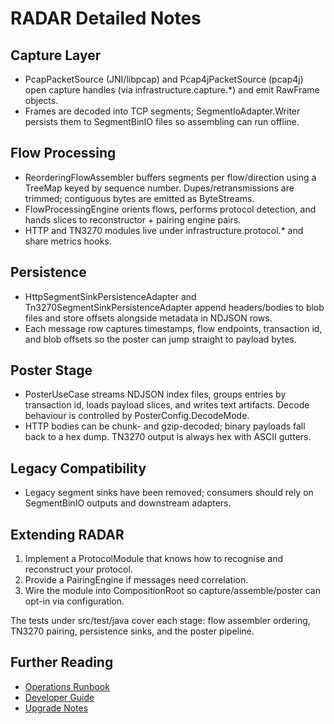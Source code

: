 # RADAR Detailed Notes

## Capture Layer
- PcapPacketSource (JNI/libpcap) and Pcap4jPacketSource (pcap4j) open capture handles (via infrastructure.capture.*) and emit RawFrame objects.
- Frames are decoded into TCP segments; SegmentIoAdapter.Writer persists them to SegmentBinIO files so assembling can run offline.

## Flow Processing
- ReorderingFlowAssembler buffers segments per flow/direction using a TreeMap keyed by sequence number. Dupes/retransmissions are trimmed; contiguous bytes are emitted as ByteStreams.
- FlowProcessingEngine orients flows, performs protocol detection, and hands slices to reconstructor + pairing engine pairs.
- HTTP and TN3270 modules live under infrastructure.protocol.* and share metrics hooks.

## Persistence
- HttpSegmentSinkPersistenceAdapter and Tn3270SegmentSinkPersistenceAdapter append headers/bodies to blob files and store offsets alongside metadata in NDJSON rows.
- Each message row captures timestamps, flow endpoints, transaction id, and blob offsets so the poster can jump straight to payload bytes.

## Poster Stage
- PosterUseCase streams NDJSON index files, groups entries by transaction id, loads payload slices, and writes text artifacts. Decode behaviour is controlled by PosterConfig.DecodeMode.
- HTTP bodies can be chunk- and gzip-decoded; binary payloads fall back to a hex dump. TN3270 output is always hex with ASCII gutters.

## Legacy Compatibility
- Legacy segment sinks have been removed; consumers should rely on SegmentBinIO outputs and downstream adapters.

## Extending RADAR
1. Implement a ProtocolModule that knows how to recognise and reconstruct your protocol.
2. Provide a PairingEngine if messages need correlation.
3. Wire the module into CompositionRoot so capture/assemble/poster can opt-in via configuration.

The tests under src/test/java cover each stage: flow assembler ordering, TN3270 pairing, persistence sinks, and the poster pipeline.

## Further Reading
- [Operations Runbook](ops/operations.md)
- [Developer Guide](dev/development.md)
- [Upgrade Notes](upgrade/UPGRADING.md)

